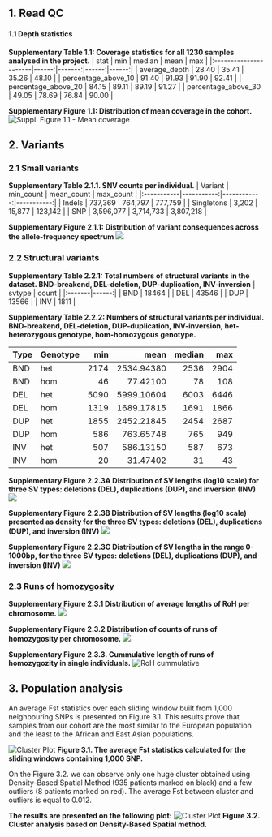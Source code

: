 
## 1. Read QC

#### 1.1 Depth statistics


**Supplementary Table 1.1: Coverage statistics for all 1230 samples analysed in the project.**
| stat                  |   min | median |  mean |   max |
|:----------------------|------:|-------:|------:|------:|
| average\_depth        | 28.40 |  35.41 | 35.26 | 48.10 |
| percentage\_above\_10 | 91.40 |  91.93 | 91.90 | 92.41 |
| percentage\_above\_20 | 84.15 |  89.11 | 89.19 | 91.27 |
| percentage\_above\_30 | 49.05 |  78.69 | 76.84 | 90.00 |


**Supplementary Figure 1.1: Distribution of mean coverage in the cohort.**
![Suppl. Figure 1.1 - Mean coverage](https://github.com/MNMdiagnostics/NaszeGenomy/raw/main/qc/qc_files/figure-gfm/average_depth-1.jpeg) 




## 2. Variants

### 2.1 Small variants

**Supplementary Table 2.1.1. SNV counts per individual.**
| Variant    | min\_count | mean\_count | max\_count |
|:-----------|-----------:|------------:|-----------:|
| Indels     |     737,369 |      764,797 |     777,759 |
| Singletons |       3,202 |       15,877 |     123,142 |
| SNP        |    3,596,077 |     3,714,733 |    3,807,218 |

**Supplementary Figure 2.1.1: Distribution of variant consequences across the allele-frequency spectrum**
![](https://github.com/MNMdiagnostics/NaszeGenomy/raw/main/variants_af/variants_af_files/figure-gfm/non-coding%20consequence-1.jpeg)<!-- -->


### 2.2 Structural variants

**Supplementary Table 2.2.1: Total numbers of structural variants in the dataset. BND-breakend, DEL-deletion, DUP-duplication, INV-inversion**
| svtype | count |
|:-------|------:|
| BND    | 18464 |
| DEL    | 43546 |
| DUP    | 13566 |
| INV    |  1811 |


**Supplementary Table 2.2.2: Numbers of structural variants per individual. BND-breakend, DEL-deletion, DUP-duplication, INV-inversion, het-heterozygous genotype, hom-homozygous genotype.**

| Type   | Genotype |  min |       mean | median |  max |
|:-------|:----|-----:|-----------:|-------:|-----:|
| BND    | het | 2174 | 2534.94380 |   2536 | 2904 |
| BND    | hom |   46 |   77.42100 |     78 |  108 |
| DEL    | het | 5090 | 5999.10604 |   6003 | 6446 |
| DEL    | hom | 1319 | 1689.17815 |   1691 | 1866 |
| DUP    | het | 1855 | 2452.21845 |   2454 | 2687 |
| DUP    | hom |  586 |  763.65748 |    765 |  949 |
| INV    | het |  507 |  586.13150 |    587 |  673 |
| INV    | hom |   20 |   31.47402 |     31 |   43 |


**Supplementary Figure 2.2.3A Distribution of SV lengths (log10 scale) for three SV types:
deletions (DEL), duplications (DUP), and inversion (INV)**
![](sv/sv_files/figure-gfm/sv.len.hist-1.jpeg)<!-- -->


**Supplementary Figure 2.2.3B Distribution of SV lengths (log10 scale) presented as density for
the three SV types: deletions (DEL), duplications (DUP), and inversion
(INV)**
![](sv/sv_files/figure-gfm/sv.len.hist-2.jpeg)<!-- -->


**Supplementary Figure 2.2.3C Distribution of SV lengths in the range 0-1000bp, for the three SV
types: deletions (DEL), duplications (DUP), and inversion (INV)**
![](sv/sv_files/figure-gfm/sv.len.hist-3.jpeg)<!-- -->


### 2.3 Runs of homozygosity

**Supplementary Figure 2.3.1 Distribution of average lengths of RoH per chromosome.**
![](roh/roh_files/figure-gfm/lengths_per_chromosome-1.jpeg)<!-- -->

**Supplementary Figure 2.3.2 Distribution of counts of runs of homozygosity per chromosome.**
![](roh/roh_files/figure-gfm/numbers_per_chromosome-1.jpeg)<!-- -->

**Supplementary Figure 2.3.3. Cummulative length of runs of homozygozity in single individuals.**
![RoH cummulative](roh/roh_files/figure-gfm/cummulative_sum-1.jpeg)



## 3. Population analysis

An average Fst statistics over each sliding window built from 1,000 neighbouring SNPs is presented on Figure 3.1. This results prove that samples from our cohort are 
the most similar to the European population and the least to the African and East Asian populations.

![Cluster Plot](https://github.com/MNMdiagnostics/NaszeGenomy/blob/main/ClusterAnalysis/FST222.jpeg) 
**Figure 3.1. The average Fst statistics calculated for the sliding windows containing 1,000 SNP.**

On the Figure 3.2. we can observe only one huge cluster obtained using Density-Based Spatial Method (935 patients marked on black) and a few outliers (8 patients marked on red). 
The average Fst between cluster and outliers is equal to 0.012. 

**The results are presented on the following plot:**
![Cluster Plot](https://github.com/MNMdiagnostics/NaszeGenomy/blob/main/ClusterAnalysis/clusterPCA.jpeg) 
**Figure 3.2. Cluster analysis based on Density-Based Spatial method.**


